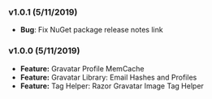 ### v1.0.1 (5/11/2019)

* **Bug**: Fix NuGet package release notes link

### v1.0.0 (5/11/2019)

* **Feature:** Gravatar Profile MemCache
* **Feature:** Gravatar Library: Email Hashes and Profiles
* **Feature:** Tag Helper: Razor Gravatar Image Tag Helper
